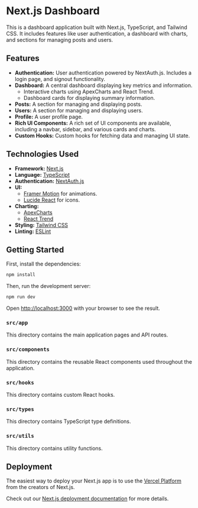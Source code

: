 # Next.js Dashboard

This is a dashboard application built with Next.js, TypeScript, and Tailwind CSS. It includes features like user authentication, a dashboard with charts, and sections for managing posts and users.

## Features

*   **Authentication:** User authentication powered by NextAuth.js. Includes a login page, and signout functionality.
*   **Dashboard:** A central dashboard displaying key metrics and information.
    *   Interactive charts using ApexCharts and React Trend.
    *   Dashboard cards for displaying summary information.
*   **Posts:** A section for managing and displaying posts.
*   **Users:** A section for managing and displaying users.
*   **Profile:** A user profile page.
*   **Rich UI Components:** A rich set of UI components are available, including a navbar, sidebar, and various cards and charts.
*   **Custom Hooks:** Custom hooks for fetching data and managing UI state.

## Technologies Used

*   **Framework:** [Next.js](https://nextjs.org/)
*   **Language:** [TypeScript](https://www.typescriptlang.org/)
*   **Authentication:** [NextAuth.js](https://next-auth.js.org/)
*   **UI:**
    *   [Framer Motion](https://www.framer.com/motion/) for animations.
    *   [Lucide React](https://lucide.dev/guide/packages/lucide-react) for icons.
*   **Charting:**
    *   [ApexCharts](https://apexcharts.com/)
    *   [React Trend](https://github.com/unsplash/react-trend)
*   **Styling:** [Tailwind CSS](https://tailwindcss.com/)
*   **Linting:** [ESLint](https://eslint.org/)

## Getting Started

First, install the dependencies:

```bash
npm install
```

Then, run the development server:

```bash
npm run dev
```

Open [http://localhost:3000](http://localhost:3000) with your browser to see the result.


### `src/app`

This directory contains the main application pages and API routes.

### `src/components`

This directory contains the reusable React components used throughout the application.

### `src/hooks`

This directory contains custom React hooks.

### `src/types`

This directory contains TypeScript type definitions.

### `src/utils`

This directory contains utility functions.

## Deployment

The easiest way to deploy your Next.js app is to use the [Vercel Platform](https://vercel.com/new?utm_medium=default-template&filter=next.js&utm_source=create-next-app&utm_campaign=create-next-app-readme) from the creators of Next.js.

Check out our [Next.js deployment documentation](https://nextjs.org/docs/app/building-your-application/deploying) for more details.